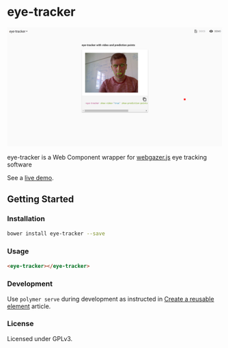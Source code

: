 eye-tracker
===============

![Screenshot](https://github.com/samiheikki/eye-tracker/raw/master/demo.PNG)

eye-tracker is a Web Component wrapper for [webgazer.js](https://webgazer.cs.brown.edu/) eye tracking software

See a [live demo](http://samiheikki.github.io/eye-tracker/).

## Getting Started

### Installation
```bash
bower install eye-tracker --save
```

### Usage
```html
<eye-tracker></eye-tracker>

```

### Development
Use ```polymer serve``` during development as instructed in [Create a reusable element](https://www.polymer-project.org/1.0/docs/tools/reusable-elements) article.


### License
Licensed under GPLv3.

